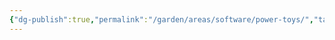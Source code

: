 ```yaml
---
{"dg-publish":true,"permalink":"/garden/areas/software/power-toys/","tags":["software"],"updated":"2024-10-21T23:31:08.129+01:00"}
---
```


